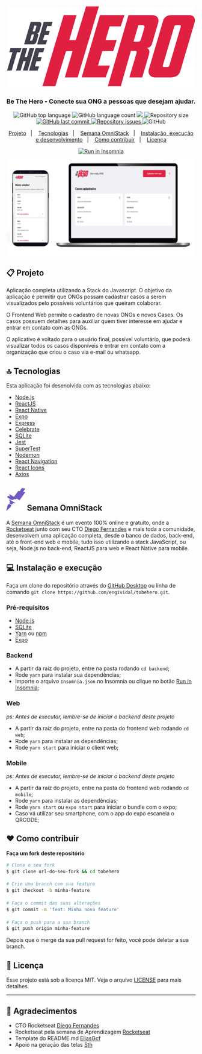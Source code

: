 <h1 align="center">
  <img src=".github/logo.svg" alt="Be The Hero">
</h1>

<h3 align="center">
  Be The Hero - Conecte sua ONG a pessoas que desejam ajudar.
</h3>

<p align="center">
  <img alt="GitHub top language" src="https://img.shields.io/github/languages/top/engividal/tobehero">
  
  <img alt="GitHub language count" src="https://img.shields.io/github/languages/count/engividal/tobehero">
  
  <a href="https://www.codacy.com/manual/engividal/tobehero?    utm_source=github.com&amp;utm_medium=referral&amp;utm_content=engividal/tobehero&amp;utm_campaign=Badge_Grade">
  <img src="https://api.codacy.com/project/badge/Grade/af7ef38b79414492844663ebbbf4e21b"/>
  </a>
  
  <img alt="Repository size" src="https://img.shields.io/github/repo-size/engividal/tobehero">
  
  <a href="https://github.com/engividal/tobehero/commits/master">
    <img alt="GitHub last commit" src="https://img.shields.io/github/last-commit/engividal/tobehero">
  </a>
  
  <a href="https://github.com/engividal/tobehero/issues">
    <img alt="Repository issues" src="https://img.shields.io/github/issues/engividal/tobehero">
  </a>
  
  <img alt="GitHub" src="https://img.shields.io/github/license/engividal/tobehero">
</p>

<p align="center">
  <a href="#%EF%B8%8F-projeto">Projeto</a>&nbsp;&nbsp;&nbsp;|&nbsp;&nbsp;&nbsp;
  <a href="#-tecnologias">Tecnologias</a>&nbsp;&nbsp;&nbsp;|&nbsp;&nbsp;&nbsp;
  <a href="#-semana-omnistack">Semana OmniStack</a>&nbsp;&nbsp;&nbsp;|&nbsp;&nbsp;&nbsp;
  <a href="#-instalação-execução-e-desenvolvimento">Instalação, execução e desenvolvimento</a>&nbsp;&nbsp;&nbsp;|&nbsp;&nbsp;&nbsp;
  <a href="#-como-contribuir">Como contribuir</a>&nbsp;&nbsp;&nbsp;|&nbsp;&nbsp;&nbsp;
  <a href="#-licença">Licença</a>
</p>

<p id="insomniaButton" align="center">
  <a href="https://insomnia.rest/images/run.svg)](https://insomnia.rest/run/?label=Tobehero%20API&uri=https%3A%2F%2Fraw.githubusercontent.com%2Fengividal%2Ftobehero%2Fmaster%2Finsomnia.json" target="_blank"><img src="https://insomnia.rest/images/run.svg" alt="Run in Insomnia"></a>
</p>

<img alt="Layout" src=".github/tobehero.png" />

## 📋 Projeto

Aplicação completa utilizando a Stack do Javascript. O objetivo da aplicação é permitir que ONGs possam cadastrar casos a serem visualizados pelo possíveis voluntários que queiram colaborar. 

O Frontend Web permite o cadastro de novas ONGs e novos Casos. Os casos possuem detalhes para auxiliar quem tiver interesse em ajudar e entrar em contato com as ONGs.

O aplicativo é voltado para o usuário final, possível voluntário, que poderá visualizar todos os casos disponíveis e entrar em contato com a organização que criou o caso via e-mail ou whatsapp.  

## 🔝 Tecnologias

Esta aplicação foi desenolvida com as tecnologias abaixo:

- [Node.js](https://nodejs.org/en/)
- [ReactJS](https://reactjs.org/)
- [React Native](https://reactnative.dev/)
- [Expo](https://expo.io/)
- [Express](https://expressjs.com/pt-br/)
- [Celebrate](https://github.com/arb/celebrate)
- [SQLite](https://www.sqlite.org/)
- [Jest](https://jestjs.io/)
- [SuperTest](https://github.com/visionmedia/supertest)
- [Nodemon](https://nodemon.io/)
- [React Navigation](https://reactnavigation.org/)
- [React Icons](https://react-icons.netlify.com/#/)
- [Axios](https://github.com/axios/axios)

## ![Alt LogoRocketseat](.github/logo-rocketseat.svg) Semana OmniStack

A [Semana OmniStack](https://rocketseat.com.br/week/inscricao/11.0) é um evento 100% online e gratuito, onde a [Rocketseat](https://github.com/rocketseat) junto com seu CTO [Diego Fernandes](https://github.com/diego3g) e mais toda a comunidade, desenvolvem uma aplicação completa, desde o banco de dados, back-end, até o front-end web e mobile, tudo isso utilizando a stack JavaScript, ou seja, Node.js no back-end, ReactJS para web e React Native para mobile.

## 💻 Instalação e execução

Faça um clone do repositório através do [GitHub Desktop](https://desktop.github.com/) ou linha de comando `git clone https://github.com/engividal/tobehero.git`.

### Pré-requisitos

- [Node.js](https://nodejs.org/en/)
- [SQLite](https://www.sqlite.org/)
- [Yarn](https://yarnpkg.com/) ou [npm](https://www.npmjs.com/)
- [Expo](https://expo.io/)

### Backend

- A partir da raiz do projeto, entre na pasta rodando `cd backend`;
- Rode `yarn` para instalar sua dependências;
- Importe o arquivo `Insomnia.json` no Insomnia ou clique no botão [Run in Insomnia](#insomniaButton);

### Web

_ps: Antes de executar, lembre-se de iniciar o backend deste projeto_

- A partir da raiz do projeto, entre na pasta do frontend web rodando `cd web`;
- Rode `yarn` para instalar as dependências;
- Rode `yarn start` para iniciar o client web;

### Mobile

_ps: Antes de executar, lembre-se de iniciar o backend deste projeto_

- A partir da raiz do projeto, entre na pasta do frontend web rodando `cd mobile`;
- Rode `yarn` para instalar as dependências;
- Rode `yarn start` ou `expo start` para iniciar o bundle com o expo;
- Caso vá utilizar seu smartphone, com o app do expo escaneia o QRCODE;

## ❤️ Como contribuir

**Faça um fork deste repositório**

<!-- - Faça um fork desse repositório;
- Cria uma branch com a sua feature: `git checkout -b minha-feature`;
- Faça commit das suas alterações: `git commit -m 'feat: Minha nova feature'`;
- Faça push para a sua branch: `git push origin minha-feature`; -->

```bash
# Clone o seu fork
$ git clone url-do-seu-fork && cd tobehero

# Crie uma branch com sua feature
$ git checkout -b minha-feature

# Faça o commit das suas alterações
$ git commit -m 'feat: Minha nova feature'

# Faça o push para a sua branch
$ git push origin minha-feature
```

Depois que o merge da sua pull request for feito, você pode deletar a sua branch.

## 📝 Licença

Esse projeto está sob a licença MIT. Veja o arquivo [LICENSE](https://github.com/engividal/tobehero/blob/master/LICENSE) para mais detalhes.

---

## 🙏 Agradecimentos 

- CTO Rocketseat [Diego Fernandes](https://github.com/diego3g)
- Rocketseat pela semana de Aprendizagem [Rocketseat](https://github.com/rocketseat)
- Template do README.md [EliasGcf](https://www.linkedin.com/in/eliasgcf/)
- Apoio na geração das telas [Sth](https://www.linkedin.com/in/sthefany-freitas-9130991a3/)

